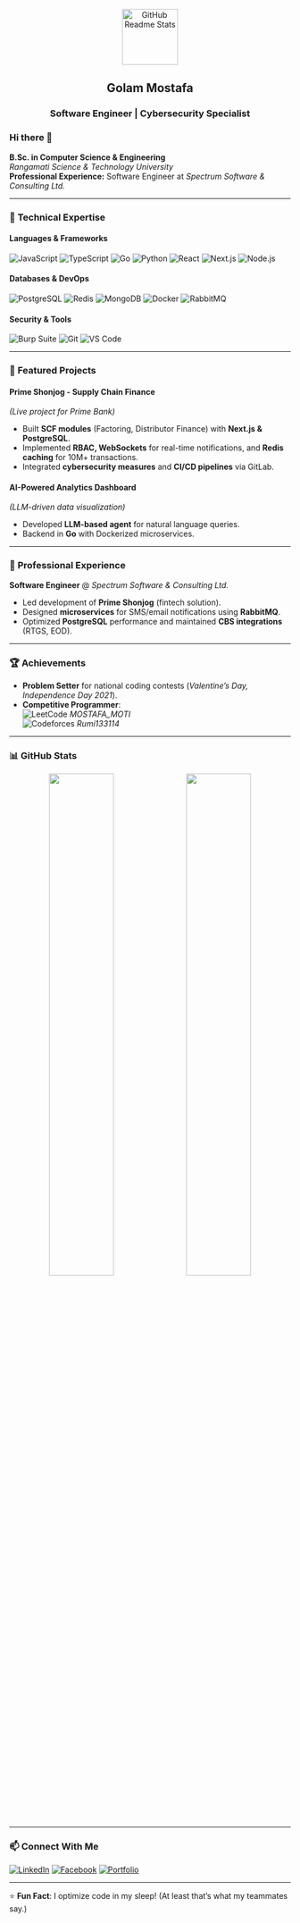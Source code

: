 <p align="center">
    <img width="100px" src="https://res.cloudinary.com/anuraghazra/image/upload/v1594908242/logo_ccswme.svg" align="center" alt="GitHub Readme Stats" />
    <h2 align="center">Golam Mostafa</h2>
    <h3 align="center">Software Engineer | Cybersecurity Specialist</h3>
</p>

### Hi there 👋

**B.Sc. in Computer Science & Engineering**  
*Rangamati Science & Technology University*  
**Professional Experience:** Software Engineer at *Spectrum Software & Consulting Ltd.*

---

### 🔧 **Technical Expertise**

#### **Languages & Frameworks**
![JavaScript](https://img.shields.io/badge/-JavaScript-F7DF1E?style=flat&logo=javascript&logoColor=black)
![TypeScript](https://img.shields.io/badge/-TypeScript-3178C6?style=flat&logo=typescript&logoColor=white)
![Go](https://img.shields.io/badge/-Go-00ADD8?style=flat&logo=go&logoColor=white)
![Python](https://img.shields.io/badge/-Python-3776AB?style=flat&logo=python&logoColor=white)
![React](https://img.shields.io/badge/-React-61DAFB?style=flat&logo=react&logoColor=black)
![Next.js](https://img.shields.io/badge/-Next.js-000000?style=flat&logo=next.js&logoColor=white)
![Node.js](https://img.shields.io/badge/-Node.js-339933?style=flat&logo=node.js&logoColor=white)

#### **Databases & DevOps**
![PostgreSQL](https://img.shields.io/badge/-PostgreSQL-4169E1?style=flat&logo=postgresql&logoColor=white)
![Redis](https://img.shields.io/badge/-Redis-DC382D?style=flat&logo=redis&logoColor=white)
![MongoDB](https://img.shields.io/badge/-MongoDB-47A248?style=flat&logo=mongodb&logoColor=white)
![Docker](https://img.shields.io/badge/-Docker-2496ED?style=flat&logo=docker&logoColor=white)
![RabbitMQ](https://img.shields.io/badge/-RabbitMQ-FF6600?style=flat&logo=rabbitmq&logoColor=white)

#### **Security & Tools**
![Burp Suite](https://img.shields.io/badge/-Burp_Suite-000000?style=flat&logo=burp-suite&logoColor=white)
![Git](https://img.shields.io/badge/-Git-F05032?style=flat&logo=git&logoColor=white)
![VS Code](https://img.shields.io/badge/-VS_Code-007ACC?style=flat&logo=visual-studio-code&logoColor=white)

---

### 🚀 **Featured Projects**

#### **Prime Shonjog - Supply Chain Finance**  
*(Live project for Prime Bank)*  
- Built **SCF modules** (Factoring, Distributor Finance) with **Next.js & PostgreSQL**.  
- Implemented **RBAC, WebSockets** for real-time notifications, and **Redis caching** for 10M+ transactions.  
- Integrated **cybersecurity measures** and **CI/CD pipelines** via GitLab.  

#### **AI-Powered Analytics Dashboard**  
*(LLM-driven data visualization)*  
- Developed **LLM-based agent** for natural language queries.  
- Backend in **Go** with Dockerized microservices.  

---

### 💼 **Professional Experience**  
**Software Engineer** @ *Spectrum Software & Consulting Ltd.*  
- Led development of **Prime Shonjog** (fintech solution).  
- Designed **microservices** for SMS/email notifications using **RabbitMQ**.  
- Optimized **PostgreSQL** performance and maintained **CBS integrations** (RTGS, EOD).  

---

### 🏆 **Achievements**  
- **Problem Setter** for national coding contests (*Valentine’s Day, Independence Day 2021*).  
- **Competitive Programmer**:  
  ![LeetCode](https://img.shields.io/badge/-LeetCode-FFA116?style=flat&logo=leetcode&logoColor=black) *MOSTAFA_MOTI*  
  ![Codeforces](https://img.shields.io/badge/-Codeforces-1F8ACB?style=flat&logo=codeforces&logoColor=white) *Rumi133114*  

---

### 📊 **GitHub Stats**  
<p align="center">
    <img width="48%" src="https://github-readme-stats.vercel.app/api?username=golammostafa13&show_icons=true&theme=tokyonight" />
    <img width="48%" src="https://github-readme-stats.vercel.app/api/top-langs/?username=golammostafa13&layout=compact&theme=tokyonight" />
</p>

---

### 📫 **Connect With Me**  
[![LinkedIn](https://img.shields.io/badge/-LinkedIn-0A66C2?style=for-the-badge&logo=linkedin&logoColor=white)](https://www.linkedin.com/in/golam-mostafa-09b7811b7/)
[![Facebook](https://img.shields.io/badge/-Facebook-1877F2?style=for-the-badge&logo=facebook&logoColor=white)](https://www.facebook.com/webDevMostafa)
[![Portfolio](https://img.shields.io/badge/-Portfolio-000000?style=for-the-badge&logo=google-chrome&logoColor=white)](https://portfolio-gamma-eight-69.vercel.app/)

---

⭐ **Fun Fact**: I optimize code in my sleep! (At least that’s what my teammates say.)
